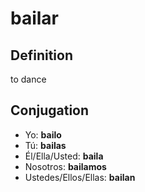 # bailar

## Definition
to dance

## Conjugation

- Yo: **bailo**
- Tú: **bailas**
- Él/Ella/Usted: **baila**
- Nosotros: **bailamos**
- Ustedes/Ellos/Ellas: **bailan**